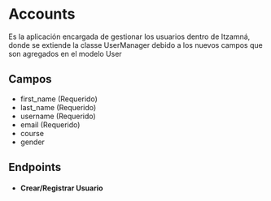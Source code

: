 # Accounts
Es la aplicación encargada de gestionar los usuarios dentro de
Itzamná, donde se extiende la classe UserManager debido a los nuevos
campos que son agregados en el modelo User 
 
 
## Campos
   - first_name (Requerido)
   - last_name (Requerido)
   - username  (Requerido)
   - email  (Requerido)
   - course 
   - gender 


## Endpoints

- #### Crear/Registrar Usuario
     